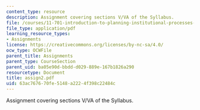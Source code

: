 ```yaml
---
content_type: resource
description: Assignment covering sections V/VA of the Syllabus.
file: /courses/11-701-introduction-to-planning-institutional-processes-in-developing-countries-fall-2003/63ac767670fe5148a2224f398c22484c_assign2.pdf
file_type: application/pdf
learning_resource_types:
- Assignments
license: https://creativecommons.org/licenses/by-nc-sa/4.0/
ocw_type: OCWFile
parent_title: Assignments
parent_type: CourseSection
parent_uid: ba05e90d-bbdd-d029-889e-167b1826a290
resourcetype: Document
title: assign2.pdf
uid: 63ac7676-70fe-5148-a222-4f398c22484c
---
```

Assignment covering sections V/VA of the Syllabus.